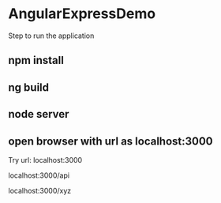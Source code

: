 # AngularExpressDemo

Step to run the application

## npm  install
## ng build
## node server
## open browser with url as localhost:3000

Try url:
localhost:3000

localhost:3000/api

localhost:3000/xyz

